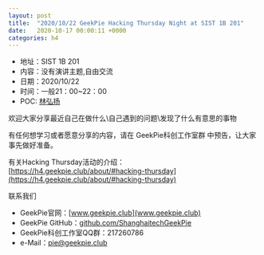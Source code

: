 ```yaml
---
layout: post
title:  "2020/10/22 GeekPie Hacking Thursday Night at SIST 1B 201"
date:   2020-10-17 00:00:11 +0000
categories: h4
---
```

- 地址：SIST 1B 201
- 内容：没有演讲主题,自由交流
- 日期：2020/10/22 
- 时间：一般21：00~22：00
- POC: [林弘扬](mailto://linhy@shanghaitech.edu.cn)

欢迎大家分享最近自己在做什么\自己遇到的问题\发现了什么有意思的事物

有任何想学习或者愿意分享的内容，请在 GeekPie科创工作室群 中预告，让大家事先做好准备。

有关Hacking Thursday活动的介绍：
[https://h4.geekpie.club/about/#hacking-thursday](https://h4.geekpie.club/about/#hacking-thursday)

联系我们
- GeekPie官网：[www.geekpie.club](www.geekpie.club)
- GeekPie GitHub：[github.com/ShanghaitechGeekPie](github.com/ShanghaitechGeekPie)
- GeekPie科创工作室QQ群：217260786
- e-Mail：[pie@geekpie.club](mailto://pie@geekpie.club)

